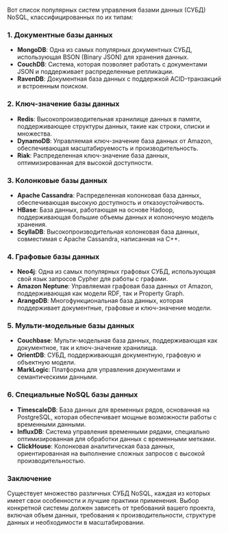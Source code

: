 Вот список популярных систем управления базами данных (СУБД) NoSQL, классифицированных по их типам:

### 1. Документные базы данных
- **MongoDB**: Одна из самых популярных документных СУБД, использующая BSON (Binary JSON) для хранения данных.
- **CouchDB**: Система, которая позволяет работать с документами JSON и поддерживает распределенные репликации.
- **RavenDB**: Документная база данных с поддержкой ACID-транзакций и встроенным поиском.

### 2. Ключ-значение базы данных
- **Redis**: Высокопроизводительная хранилище данных в памяти, поддерживающее структуры данных, такие как строки, списки и множества.
- **DynamoDB**: Управляемая ключ-значение база данных от Amazon, обеспечивающая масштабируемость и производительность.
- **Riak**: Распределенная ключ-значение база данных, оптимизированная для высокой доступности.

### 3. Колонковые базы данных
- **Apache Cassandra**: Распределенная колонковая база данных, обеспечивающая высокую доступность и отказоустойчивость.
- **HBase**: База данных, работающая на основе Hadoop, поддерживающая большие объемы данных и колоночную модель хранения.
- **ScyllaDB**: Высокопроизводительная колонковая база данных, совместимая с Apache Cassandra, написанная на C++.

### 4. Графовые базы данных
- **Neo4j**: Одна из самых популярных графовых СУБД, использующая свой язык запросов Cypher для работы с графами.
- **Amazon Neptune**: Управляемая графовая база данных от Amazon, поддерживающая как модели RDF, так и Property Graph.
- **ArangoDB**: Многофункциональная база данных, которая поддерживает документные, графовые и ключ-значение модели.

### 5. Мульти-модельные базы данных
- **Couchbase**: Мульти-модельная база данных, поддерживающая как документное, так и ключ-значение хранилища.
- **OrientDB**: СУБД, поддерживающая документную, графовую и объектную модели.
- **MarkLogic**: Платформа для управления документами и семантическими данными.

### 6. Специальные NoSQL базы данных
- **TimescaleDB**: База данных для временных рядов, основанная на PostgreSQL, которая обеспечивает мощные возможности работы с временными данными.
- **InfluxDB**: Система управления временными рядами, специально оптимизированная для обработки данных с временными метками.
- **ClickHouse**: Колонковая аналитическая база данных, ориентированная на выполнение сложных запросов с высокой производительностью.

### Заключение
Существует множество различных СУБД NoSQL, каждая из которых имеет свои особенности и лучшие практики применения. Выбор конкретной системы должен зависеть от требований вашего проекта, включая объем данных, требования к производительности, структуре данных и необходимости в масштабировании.
